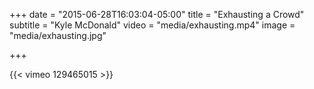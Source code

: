 +++
date = "2015-06-28T16:03:04-05:00"
title = "Exhausting a Crowd"
subtitle = "Kyle McDonald"
video = "media/exhausting.mp4"
image = "media/exhausting.jpg"

+++


{{< vimeo 129465015 >}}

